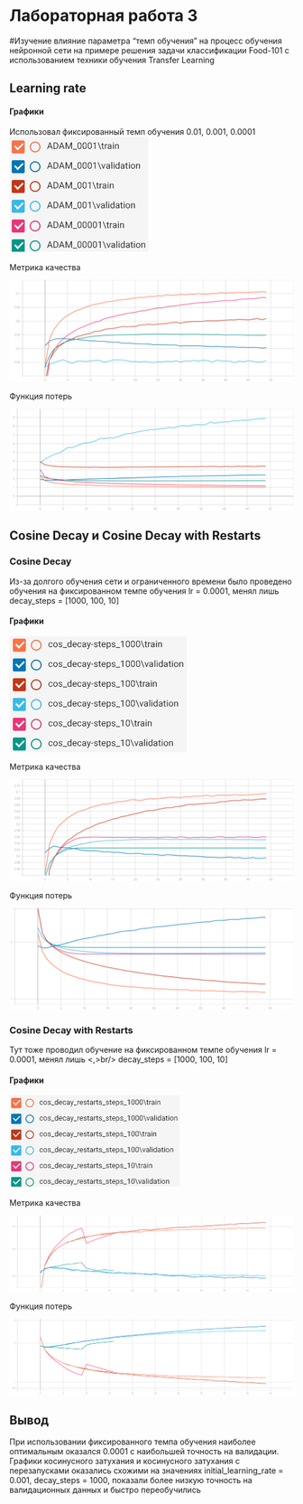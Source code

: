 # Лабораторная работа 3
#Изучение влияние параметра “темп обучения” на процесс обучения нейронной сети на примере решения задачи классификации Food-101 с использованием техники обучения Transfer Learning

## Learning rate

#### Графики
Использовал фиксированный темп обучения 0.01, 0.001, 0.0001 <br/>
![legend](https://github.com/TexnoBY/CNN-food-101/blob/lab3/graphics/lab3/ADAM.jpg)

Метрика качества

![gr1](https://github.com/TexnoBY/CNN-food-101/blob/lab3/graphics/lab3/epoch_categorical_accuracy_ADAM.svg)


Функция потерь

![gr2](https://github.com/TexnoBY/CNN-food-101/blob/lab3/graphics/lab3/epoch_loss_ADAM.svg)



## Cosine Decay и Cosine Decay with Restarts

### Cosine Decay

Из-за долгого обучения сети и ограниченного времени было проведено обучения
на фиксированном темпе обучения lr = 0.0001, менял лишь decay_steps = [1000, 100, 10]

#### Графики

![legend](https://github.com/TexnoBY/CNN-food-101/blob/lab3/graphics/lab3/cos_decay.jpg)

Метрика качества

![gr3](https://github.com/TexnoBY/CNN-food-101/blob/lab3/graphics/lab3/epoch_categorical_accuracy_cos_decay.svg)


Функция потерь

![gr4](https://github.com/TexnoBY/CNN-food-101/blob/lab3/graphics/lab3/epoch_loss_cos_decay.svg)

### Cosine Decay with Restarts

Тут тоже проводил обучение на фиксированном темпе обучения lr = 0.0001, менял лишь <,>br/>
decay_steps = [1000, 100, 10]

#### Графики

![legend](https://github.com/TexnoBY/CNN-food-101/blob/lab3/graphics/lab3/cos_decay_restarts.jpg)

Метрика качества

![gr3](https://github.com/TexnoBY/CNN-food-101/blob/lab3/graphics/lab3/epoch_categorical_accuracy_cos_decay_restarts.svg)


Функция потерь

![gr4](https://github.com/TexnoBY/CNN-food-101/blob/lab3/graphics/lab3/epoch_loss_cos_decay_restarts.svg)
## Вывод

При использовании фиксированного темпа обучения
наиболее оптимальным оказался 0.0001 с наибольшей 
точность на валидации. Графики косинусного затухания и косинусного затухания 
с перезапусками оказались схожими на значениях initial_learning_rate = 0.001, decay_steps = 1000,
показали более низкую точность на валидационных данных и быстро переобучились